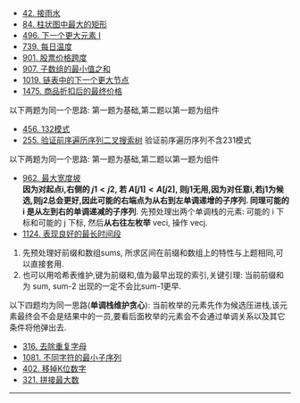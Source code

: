- [42. 接雨水](https://leetcode-cn.com/problems/trapping-rain-water/)
- [84. 柱状图中最大的矩形](https://leetcode-cn.com/problems/largest-rectangle-in-histogram/)
- [496. 下一个更大元素 I](https://leetcode-cn.com/problems/next-greater-element-i/)
- [739. 每日温度](https://leetcode-cn.com/problems/daily-temperatures/)
- [901. 股票价格跨度](https://leetcode-cn.com/problems/online-stock-span/)
- [907. 子数组的最小值之和](https://leetcode-cn.com/problems/sum-of-subarray-minimums/)
- [1019. 链表中的下一个更大节点](https://leetcode-cn.com/problems/next-greater-node-in-linked-list/)
- [1475. 商品折扣后的最终价格](https://leetcode-cn.com/problems/final-prices-with-a-special-discount-in-a-shop/)

以下两题为同一个思路: 第一题为基础,第二题以第一题为组件
- [456. 132模式](https://leetcode-cn.com/problems/132-pattern/)
- [255. 验证前序遍历序列二叉搜索树](https://leetcode-cn.com/problems/verify-preorder-sequence-in-binary-search-tree/) 验证前序遍历序列不含231模式

以下两题为同一个思路: 第一题为基础,第二题以第一题为组件
- [962. 最大宽度坡](https://leetcode-cn.com/problems/maximum-width-ramp/)  
**因为对起点i,右侧的 $j1 < j2$, 若 $A[j1] < A[j2]$, 则j1无用,因为对任意i,若j1为候选,则j2总会更好,因此可能的右端点为从右到左单调递增的子序列. 同理可能的 i 是从左到右的单调递减的子序列**. 先预处理出两个单调栈的元素: 可能的 i 下标和可能的 j 下标, 然后**从右往左枚举** veci, 操作 vecj.
- [1124. 表现良好的最长时间段](https://leetcode-cn.com/problems/longest-well-performing-interval/) 
1. 先预处理好前缀和数组sums, 所求区间在前缀和数组上的特性与上题相同,可以直接套用.
2. 也可以用哈希表维护,键为前缀和,值为最早出现的索引,关键引理: 当前前缀和为 sum, sum-2 出现的一定不会比sum-1更早.

以下四题均为同一思路(**单调栈维护贪心**): 当前枚举的元素先作为候选压进栈,该元素最终会不会是结果中的一员,要看后面枚举的元素会不会通过单调关系以及其它条件将他弹出去.
- [316. 去除重复字母](https://leetcode-cn.com/problems/remove-duplicate-letters/)
- [1081. 不同字符的最小子序列](https://leetcode-cn.com/problems/smallest-subsequence-of-distinct-characters/)
- [402. 移掉K位数字](https://leetcode-cn.com/problems/remove-k-digits/)
- [321. 拼接最大数](https://leetcode-cn.com/problems/create-maximum-number/) 

---
